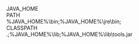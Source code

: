 JAVA_HOME<br>
PATH<br>
%JAVA_HOME%\bin;%JAVA_HOME%\jre\bin;<br>
CLASSPATH<br>
.;%JAVA_HOME%\lib;%JAVA_HOME%\lib\tools.jar
